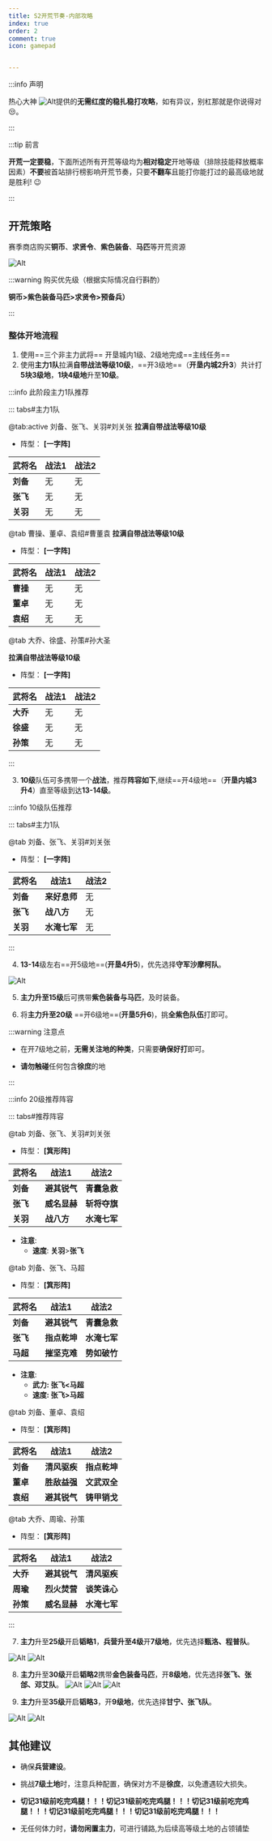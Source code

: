 ```yaml
---
title: S2开荒节奏-内部攻略
index: true
order: 2
comment: true
icon: gamepad


---
```


:::info 声明 

热心大神 ![Alt](/base/shqy.png "热心大神")提供的**无需红度的稳扎稳打攻略**，如有异议，别杠那就是你说得对😒。

:::

:::tip 前言

**开荒一定要稳**，下面所述所有开荒等级均为**相对稳定**开地等级（排除技能释放概率因素）**不要**被首站排行榜影响开荒节奏，只要**不翻车**且能打你能打过的最高级地就是胜利! 😉


:::

## 开荒策略

赛季商店购买**铜币**、**求贤令**、**紫色装备**、**马匹**等开荒资源

![Alt](/攻略/image-20240801214323896.png "赛季商店页面")

:::warning 购买优先级（根据实际情况自行斟酌）

**铜币>紫色装备马匹>求贤令>预备兵）**

:::

### 整体开地流程 



1. 使用==三个非主力武将== 开垦城内1级、2级地完成==主线任务==
2. 使用**主力1队**拉满**自带战法等级10级**，==开3级地==（**开垦内城2升3**）共计打**5块3级地**，**1块4级地**升至**10级**。

:::info 此阶段主力1队推荐

::: tabs#主力1队

@tab:active 刘备、张飞、关羽#刘关张
  **拉满自带战法等级10级**
  * 阵型： **[一字阵]**
  
  | 武将名   | 战法1 | 战法2 |
  | -------- | ----- | ----- |
  | **刘备** | 无    | 无    |
  | **张飞** | 无    | 无    |
  | **关羽** | 无    | 无    |

@tab 曹操、董卓、袁绍#曹董袁
 **拉满自带战法等级10级**
  * 阵型： **[一字阵]**

 | 武将名   | 战法1 | 战法2 |
 | -------- | ----- | ----- |
 | **曹操** | 无    | 无    |
 | **董卓** | 无    | 无    |
 | **袁绍** | 无    | 无    |



@tab 大乔、徐盛、孙策#孙大圣

**拉满自带战法等级10级**
* 阵型： **[一字阵]**

| 武将名   | 战法1 | 战法2 |
| -------- | ----- | ----- |
| **大乔** | 无    | 无    |
| **徐盛** | 无    | 无    |
| **孙策** | 无    | 无    |


:::


3. **10级**队伍可多携带一个**战法**，推荐**阵容如下**,继续==开4级地==（**开垦内城3升4**）直至等级到达**13-14级**。

:::info 10级队伍推荐

::: tabs#主力1队

@tab 刘备、张飞、关羽#刘关张

  * 阵型： **[一字阵]**
  
  | 武将名   | 战法1 | 战法2 |
  | -------- | ----- | ----- |
  | **刘备** | **来好息师**   | 无    |
  | **张飞** | **战八方**    | 无    |
  | **关羽** | **水淹七军**    | 无    |

:::


4. **13-14**级左右==开5级地==(**开垦4升5**)，优先选择**守军沙摩柯队**。
   
![Alt](/攻略/image-20240801215303836.png "沙摩柯队")

5. **主力升至15级**后可携带**紫色装备与马匹**，及时装备。
   
6. 将**主力升至20级** ==开6级地==(**开垦5升6**)，挑**全紫色队伍**打即可。
   
:::warning 注意点

  * 在开7级地之前，**无需关注地的种类**，只需要**确保好打**即可。

  * **请勿触碰**任何包含**徐庶**的地

:::

:::info 20级推荐阵容
  
 ::: tabs#推荐阵容

@tab 刘备、张飞、关羽#刘关张

  * 阵型： **[箕形阵]**
  
  | 武将名   | 战法1 | 战法2 |
  | -------- | ----- | ----- |
  | **刘备** | **避其锐气**   | **青囊急救**    |
  | **张飞** | **威名显赫**    | **斩将夺旗**    |
  | **关羽** | **战八方**    | **水淹七军**   |

  * **注意**: 
     * **速度**: **关羽**>**张飞**

@tab 刘备、张飞、马超


  * 阵型： **[箕形阵]**
  
  | 武将名   | 战法1 | 战法2 |
  | -------- | ----- | ----- |
  | **刘备** | **避其锐气**   | **青囊急救**    |
  | **张飞** | **指点乾坤**    | **水淹七军**    |
  | **马超** | **摧坚克难**    | **势如破竹**   |

  * **注意**:
    * **武力: 张飞<马超**
    * **速度: 张飞>马超**

@tab 刘备、董卓、袁绍
  
  * 阵型： **[箕形阵]**
  
  | 武将名   | 战法1 | 战法2 |
  | -------- | ----- | ----- |
  | **刘备** | **清风驱疾**   | **指点乾坤**    |
  | **董卓** | **胜敌益强**    | **文武双全**    |
  | **袁绍** | **避其锐气**    | **铸甲销戈**   |


@tab 大乔、周瑜、孙策
  
  * 阵型： **[箕形阵]**
  
  | 武将名   | 战法1 | 战法2 |
  | -------- | ----- | ----- |
  | **大乔** | **避其锐气**   | **清风驱疾**    |
  | **周瑜** | **烈火焚营**    | **谈笑诛心**    |
  | **孙策** | **威名显赫**    | **水淹七军**   |
 
:::


7. **主力**升至**25级**开启**韬略1**，**兵营升至4级**开**7级地**，优先选择**甄洛、程普队**。
  

  ![Alt](/攻略/image-20240801220633828.png "甄洛") ![Alt](/攻略/image-20240801220645563.png "程普")


8. **主力**升至**30级**开启**韬略2**携带**金色装备马匹**，开**8级地**，优先选择**张飞、张郃、邓艾队**。
  ![Alt](/攻略/image-20240801220807476.png "张飞") 
  ![Alt](/攻略/image-20240801220821527.png) 
  ![Alt](/攻略/image-20240801220833561.png) 

9. **主力**升至**35级**开启**韬略3**，开**9级地**，优先选择**甘宁、张飞队**。
  
  ![Alt](/攻略/image-20240801220949283.png) ![Alt](/攻略/image-20240801220956042.png)

  

## 其他建议


- 确保**兵营建设**。

- 挑战**7级土地**时，注意兵种配置，确保对方不是**徐庶**，以免遭遇较大损失。
- **切记31级前吃完鸡腿！！！切记31级前吃完鸡腿！！！切记31级前吃完鸡腿！！！切记31级前吃完鸡腿！！！切记31级前吃完鸡腿！！！**
- 无任何体力时，**请勿闲置主力**，可进行铺路,为后续高等级土地的占领铺垫

